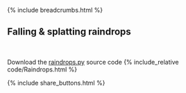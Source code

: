 {% include breadcrumbs.html %}

## Falling &amp; splatting raindrops
<div class="header_line"><br/></div>

Download the [raindrops.py](code/raindrops.py) source code
{% include_relative code/Raindrops.html %}

<p style="clear: both;"></p>

{% include share_buttons.html %}